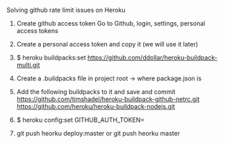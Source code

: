 Solving github rate limit issues on Heroku

1) Create github access token
		Go to Github, login, settings, personal access tokens
2) Create a personal access token and copy it (we will use it later)

1) $ heroku buildpacks:set https://github.com/ddollar/heroku-buildpack-multi.git
2) Create a .buildpacks file in project root -> where package.json is
3) Add the following buildpacks to it and save and commit
		https://github.com/timshadel/heroku-buildpack-github-netrc.git 
		https://github.com/heroku/heroku-buildpack-nodejs.git
4) $ heroku config:set GITHUB_AUTH_TOKEN=<Personal Auth Token>
5) git push heorku deploy:master or git push heorku master
